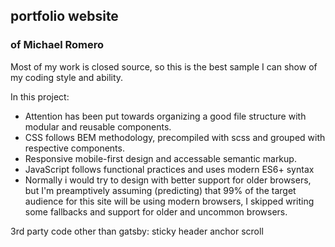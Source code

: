 <h2>portfolio website</h2>
<h3>of Michael Romero</h3>

Most of my work is closed source, so this is the best sample I can show of my coding style and ability.

In this project:
<ul>
<li>Attention has been put towards organizing a good file structure with modular and reusable components.</li>
<li>CSS follows BEM methodology, precompiled with scss and grouped with respective components.</li>
<li>Responsive mobile-first design and accessable semantic markup.</li>

<li>JavaScript follows functional practices and uses modern ES6+ syntax</li>

<li>Normally i would try to design with better support for older browsers, but I'm preamptively assuming (predicting) that 99% of the target audience for this site will be using modern browsers, I skipped writing some fallbacks and support for older and uncommon browsers.</li>
</ul>
3rd party code other than gatsby:
  sticky header
  anchor scroll